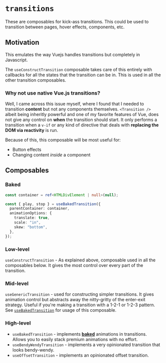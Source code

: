# `transitions`

These are composables for kick-ass transitions. This could be used to transition between pages, hover effects, components, etc.

## Motivation

This emulates the way Vuejs handles transitions but completely in Javascript.

The `useConstructTransition` composable takes care of this entirely with callbacks for all the states that the transition can be in. This is used in all the other transition composables.

### Why not use native Vue.js transitions?

Well, I came across this issue myself, where I found that I needed to transition **content** but not any components themselves. `<Transition />` albeit being inheritly powerful and one of my favorite features of Vue, does not give any control on **when** the transition should start. It only performs a transition when a `v-if` or any kind of directive that deals with **replacing the DOM via reactivity** is run.

Because of this, this composable will be most useful for:

- Button effects
- Changing content _inside_ a component

## Composables

### Baked

```ts
const container = ref<HTMLDivElement | null>(null);

const { play, stop } = useBakedTransition({
  parentContainer: container,
  animationOptions: {
    translate: true,
    scale: "in",
    skew: "bottom",
  },
});
```

### Low-level

`useConstructTransition` - As explained above, composable used in all the composables below. It gives the most control over every part of the transition.

### Mid-level

`useGenericTransition` - used for constructing simpler transitions. It gives animation control but abstracts away the nitty-gritty of the enter-exit strategy. Useful if you're making a transition with a 1-2-1 or 1-2-3 pattern. See [`useBakedTransition`](../baked.ts) for usage of this composable.

### High-level

- `useBakedTransition` - implements [**baked**](../baked) animations in transitions. Allows you to easily stack premium animations with no effort.
- `useBendyWendyTransition` - implements a very opinionated transition that looks bendy-wendy.
- `useOffsetTransition` - implements an opinionated offset transition.

